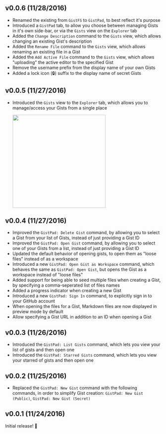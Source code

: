 ## v0.0.6 (11/28/2016)

* Renamed the existing from `GistFS` to `GistPad`, to best reflect it's purpose
* Introduced a `GistPad` tab, to allow you choose between managing Gists in it's own side-bar, or via the `Gists` view on the `Explorer` tab
* Added the `Change Description` command to the `Gists` view, which allows changing an existing Gist's description
* Added the `Rename File` command to the `Gists` view, which allows renaming an existing file in a Gist
* Added the `Add Active File` command to the `Gists` view, which allows "uploading" the active editor to the specified Gist
* Remove the username prefix from the display name of your own Gists
* Added a lock icon (🔒) suffix to the display name of secret Gists

## v0.0.5 (11/27/2016)

* Introduced the `Gists` view to the `Explorer` tab, which allows you to manage/access your Gists from a single place

     <img width="300px" src="https://user-images.githubusercontent.com/116461/69827991-d56f5580-11ce-11ea-9081-17f27b470fd1.png" />

## v0.0.4 (11/27/2016)

* Improved the `GistPad: Delete Gist` command, by allowing you to select a Gist from your list of Gists, instead of just providing a Gist ID
* Improved the `GistPad: Open Gist` command, by allowing you to select one of your Gists from a list, instead of just providing a Gist ID
* Updated the default behavior of opening gists, to open them as "loose files" instead of as a workspace
* Introduced a new `GistPad: Open Gist as Workspace` command, which behaves the same as `GistPad: Open Gist`, but opens the Gist as a workspace instead of "loose files"
* Added support for being able to seed multiple files when creating a Gist, by specifying a comma-seperated list of files names
* Added a progress indicator when creating a new Gist
* Introduced a new `GistPad: Sign In` command, to explicitly sign in to your GitHub account
* When opening the files for a Gist, Markdown files are now displayed in preview mode by default
* Allow specifying a Gist URL in addition to an ID when opening a Gist

## v0.0.3 (11/26/2016)

* Introduced the `GistPad: List Gists` command, which lets you view your list of gists and then open one
* Introduced the `GistPad: Starred Gists` command, which lets you view your starred of gists and then open one

## v0.0.2 (11/25/2016)

* Replaced the `GistPad: New Gist` command with the following commands, in order to simplify Gist creation: `GistPad: New Gist (Public)`, `GistPad: New Gist (Secret)`

## v0.0.1 (11/24/2016)

Initial release! 🎉